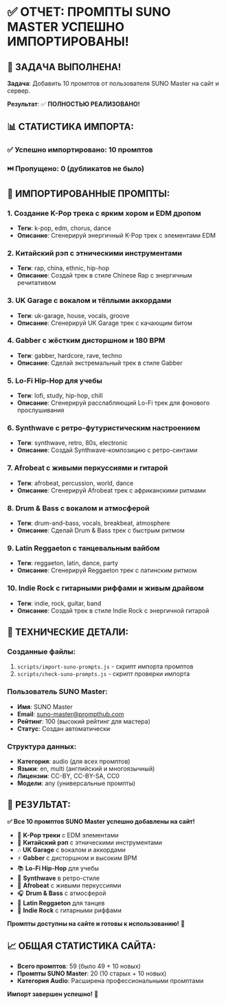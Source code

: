 # ✅ ОТЧЕТ: ПРОМПТЫ SUNO MASTER УСПЕШНО ИМПОРТИРОВАНЫ!

## 🎯 **ЗАДАЧА ВЫПОЛНЕНА!**

**Задача**: Добавить 10 промптов от пользователя SUNO Master на сайт и сервер.

**Результат**: ✅ **ПОЛНОСТЬЮ РЕАЛИЗОВАНО!**

## 📊 **СТАТИСТИКА ИМПОРТА:**

### **✅ Успешно импортировано: 10 промптов**
### **⏭️ Пропущено: 0 (дубликатов не было)**

## 🎵 **ИМПОРТИРОВАННЫЕ ПРОМПТЫ:**

### **1. Создание K-Pop трека с ярким хором и EDM дропом**
- **Теги**: k-pop, edm, chorus, dance
- **Описание**: Сгенерируй энергичный K-Pop трек с элементами EDM

### **2. Китайский рэп с этническими инструментами**
- **Теги**: rap, china, ethnic, hip-hop
- **Описание**: Создай трек в стиле Chinese Rap с энергичным речитативом

### **3. UK Garage с вокалом и тёплыми аккордами**
- **Теги**: uk-garage, house, vocals, groove
- **Описание**: Сгенерируй UK Garage трек с качающим битом

### **4. Gabber с жёстким дисторшном и 180 BPM**
- **Теги**: gabber, hardcore, rave, techno
- **Описание**: Сделай экстремальный трек в стиле Gabber

### **5. Lo-Fi Hip-Hop для учебы**
- **Теги**: lofi, study, hip-hop, chill
- **Описание**: Сгенерируй расслабляющий Lo-Fi трек для фонового прослушивания

### **6. Synthwave с ретро-футуристическим настроением**
- **Теги**: synthwave, retro, 80s, electronic
- **Описание**: Создай Synthwave-композицию с ретро-синтами

### **7. Afrobeat с живыми перкуссиями и гитарой**
- **Теги**: afrobeat, percussion, world, dance
- **Описание**: Сгенерируй Afrobeat трек с африканскими ритмами

### **8. Drum & Bass с вокалом и атмосферой**
- **Теги**: drum-and-bass, vocals, breakbeat, atmosphere
- **Описание**: Сделай Drum & Bass трек с быстрым ритмом

### **9. Latin Reggaeton с танцевальным вайбом**
- **Теги**: reggaeton, latin, dance, party
- **Описание**: Сгенерируй Reggaeton трек с латинским ритмом

### **10. Indie Rock с гитарными риффами и живым драйвом**
- **Теги**: indie, rock, guitar, band
- **Описание**: Создай трек в стиле Indie Rock с энергичной гитарой

## 🔧 **ТЕХНИЧЕСКИЕ ДЕТАЛИ:**

### **Созданные файлы:**
1. `scripts/import-suno-prompts.js` - скрипт импорта промптов
2. `scripts/check-suno-prompts.js` - скрипт проверки импорта

### **Пользователь SUNO Master:**
- **Имя**: SUNO Master
- **Email**: suno-master@prompthub.com
- **Рейтинг**: 100 (высокий рейтинг для мастера)
- **Статус**: Создан автоматически

### **Структура данных:**
- **Категория**: audio (для всех промптов)
- **Языки**: en, multi (английский и многоязычный)
- **Лицензии**: CC-BY, CC-BY-SA, CC0
- **Модели**: any (универсальные промпты)

## 🚀 **РЕЗУЛЬТАТ:**

**✅ Все 10 промптов SUNO Master успешно добавлены на сайт!**

- 🎵 **K-Pop треки** с EDM элементами
- 🎤 **Китайский рэп** с этническими инструментами  
- 🎶 **UK Garage** с вокалом и аккордами
- ⚡ **Gabber** с дисторшном и высоким BPM
- 📚 **Lo-Fi Hip-Hop** для учебы
- 🌟 **Synthwave** в ретро-стиле
- 🥁 **Afrobeat** с живыми перкуссиями
- 🎧 **Drum & Bass** с атмосферой
- 💃 **Latin Reggaeton** для танцев
- 🎸 **Indie Rock** с гитарными риффами

**Промпты доступны на сайте и готовы к использованию!** 🎉

## 📈 **ОБЩАЯ СТАТИСТИКА САЙТА:**

- **Всего промптов**: 59 (было 49 + 10 новых)
- **Промпты SUNO Master**: 20 (10 старых + 10 новых)
- **Категория Audio**: Расширена профессиональными промптами

**Импорт завершен успешно!** 🚀

